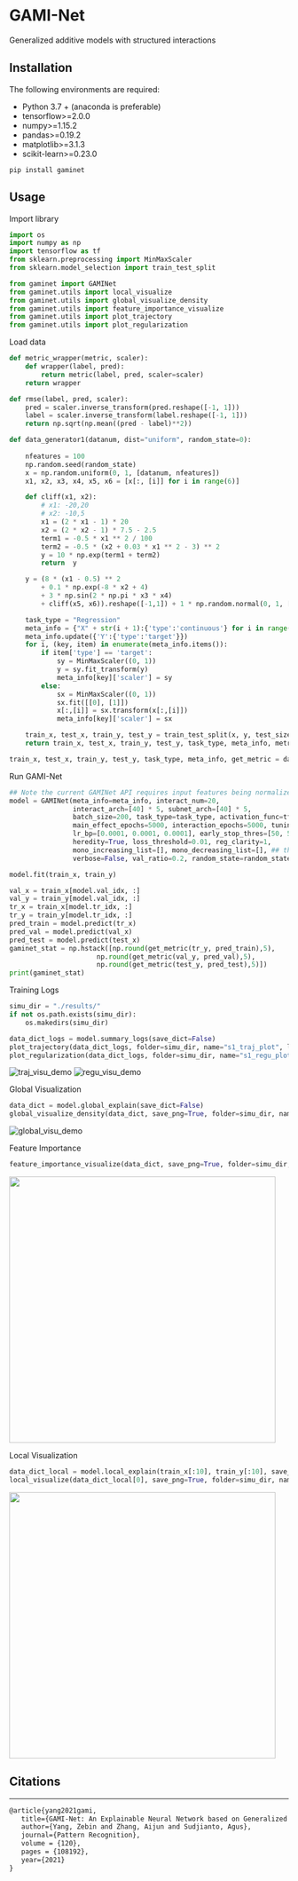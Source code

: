 #  GAMI-Net
Generalized additive models with structured interactions

## Installation 

The following environments are required:

- Python 3.7 + (anaconda is preferable)
- tensorflow>=2.0.0
- numpy>=1.15.2
- pandas>=0.19.2
- matplotlib>=3.1.3
- scikit-learn>=0.23.0

```shell
pip install gaminet
```

## Usage

Import library
```python
import os
import numpy as np
import tensorflow as tf
from sklearn.preprocessing import MinMaxScaler
from sklearn.model_selection import train_test_split

from gaminet import GAMINet
from gaminet.utils import local_visualize
from gaminet.utils import global_visualize_density
from gaminet.utils import feature_importance_visualize
from gaminet.utils import plot_trajectory
from gaminet.utils import plot_regularization
```

Load data 
```python
def metric_wrapper(metric, scaler):
    def wrapper(label, pred):
        return metric(label, pred, scaler=scaler)
    return wrapper

def rmse(label, pred, scaler):
    pred = scaler.inverse_transform(pred.reshape([-1, 1]))
    label = scaler.inverse_transform(label.reshape([-1, 1]))
    return np.sqrt(np.mean((pred - label)**2))

def data_generator1(datanum, dist="uniform", random_state=0):
    
    nfeatures = 100
    np.random.seed(random_state)
    x = np.random.uniform(0, 1, [datanum, nfeatures])
    x1, x2, x3, x4, x5, x6 = [x[:, [i]] for i in range(6)]

    def cliff(x1, x2):
        # x1: -20,20
        # x2: -10,5
        x1 = (2 * x1 - 1) * 20
        x2 = (2 * x2 - 1) * 7.5 - 2.5
        term1 = -0.5 * x1 ** 2 / 100
        term2 = -0.5 * (x2 + 0.03 * x1 ** 2 - 3) ** 2
        y = 10 * np.exp(term1 + term2)
        return  y

    y = (8 * (x1 - 0.5) ** 2
        + 0.1 * np.exp(-8 * x2 + 4)
        + 3 * np.sin(2 * np.pi * x3 * x4)
        + cliff(x5, x6)).reshape([-1,1]) + 1 * np.random.normal(0, 1, [datanum, 1])

    task_type = "Regression"
    meta_info = {"X" + str(i + 1):{'type':'continuous'} for i in range(nfeatures)}
    meta_info.update({'Y':{'type':'target'}})         
    for i, (key, item) in enumerate(meta_info.items()):
        if item['type'] == 'target':
            sy = MinMaxScaler((0, 1))
            y = sy.fit_transform(y)
            meta_info[key]['scaler'] = sy
        else:
            sx = MinMaxScaler((0, 1))
            sx.fit([[0], [1]])
            x[:,[i]] = sx.transform(x[:,[i]])
            meta_info[key]['scaler'] = sx

    train_x, test_x, train_y, test_y = train_test_split(x, y, test_size=0.2, random_state=random_state)
    return train_x, test_x, train_y, test_y, task_type, meta_info, metric_wrapper(rmse, sy)

train_x, test_x, train_y, test_y, task_type, meta_info, get_metric = data_generator1(10000, 0)
```

Run GAMI-Net
```python
## Note the current GAMINet API requires input features being normalized within 0 to 1.
model = GAMINet(meta_info=meta_info, interact_num=20, 
                interact_arch=[40] * 5, subnet_arch=[40] * 5, 
                batch_size=200, task_type=task_type, activation_func=tf.nn.relu, 
                main_effect_epochs=5000, interaction_epochs=5000, tuning_epochs=500, 
                lr_bp=[0.0001, 0.0001, 0.0001], early_stop_thres=[50, 50, 50],
                heredity=True, loss_threshold=0.01, reg_clarity=1,
                mono_increasing_list=[], mono_decreasing_list=[], ## the indices list of features
                verbose=False, val_ratio=0.2, random_state=random_state)

model.fit(train_x, train_y)

val_x = train_x[model.val_idx, :]
val_y = train_y[model.val_idx, :]
tr_x = train_x[model.tr_idx, :]
tr_y = train_y[model.tr_idx, :]
pred_train = model.predict(tr_x)
pred_val = model.predict(val_x)
pred_test = model.predict(test_x)
gaminet_stat = np.hstack([np.round(get_metric(tr_y, pred_train),5), 
                      np.round(get_metric(val_y, pred_val),5),
                      np.round(get_metric(test_y, pred_test),5)])
print(gaminet_stat)
```

Training Logs
```python 
simu_dir = "./results/"
if not os.path.exists(simu_dir):
    os.makedirs(simu_dir)

data_dict_logs = model.summary_logs(save_dict=False)
plot_trajectory(data_dict_logs, folder=simu_dir, name="s1_traj_plot", log_scale=True, save_png=True)
plot_regularization(data_dict_logs, folder=simu_dir, name="s1_regu_plot", log_scale=True, save_png=True)
```
![traj_visu_demo](https://github.com/ZebinYang/gaminet/blob/master/examples/results/s1_traj_plot.png)
![regu_visu_demo](https://github.com/ZebinYang/gaminet/blob/master/examples/results/s1_regu_plot.png)

Global Visualization
```python 
data_dict = model.global_explain(save_dict=False)
global_visualize_density(data_dict, save_png=True, folder=simu_dir, name='s1_global')
```
![global_visu_demo](https://github.com/ZebinYang/gaminet/blob/master/examples/results/s1_global.png)

Feature Importance
```python 
feature_importance_visualize(data_dict, save_png=True, folder=simu_dir, name='s1_feature')
```
<img src="https://github.com/ZebinYang/gaminet/blob/master/examples/results/s1_feature.png" width="480">

Local Visualization
```python 
data_dict_local = model.local_explain(train_x[:10], train_y[:10], save_dict=False)
local_visualize(data_dict_local[0], save_png=True, folder=simu_dir, name='s1_local')
```
<img src="https://github.com/ZebinYang/gaminet/blob/master/examples/results/s1_local.png" width="480">

## Citations
----------

```latex
@article{yang2021gami,
   title={GAMI-Net: An Explainable Neural Network based on Generalized Additive Models with Structured Interactions},
   author={Yang, Zebin and Zhang, Aijun and Sudjianto, Agus},
   journal={Pattern Recognition},
   volume = {120},
   pages = {108192},
   year={2021}
}
```
